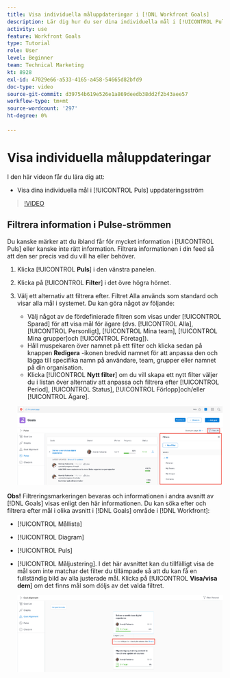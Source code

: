 ```yaml
---
title: Visa individuella måluppdateringar i [!DNL Workfront Goals]
description: Lär dig hur du ser dina individuella mål i [!UICONTROL Puls] uppdateringsström i [!DNL-mål].
activity: use
feature: Workfront Goals
type: Tutorial
role: User
level: Beginner
team: Technical Marketing
kt: 8928
exl-id: 47029e66-a533-4165-a458-54665d82bfd9
doc-type: video
source-git-commit: d39754b619e526e1a869deedb38dd2f2b43aee57
workflow-type: tm+mt
source-wordcount: '297'
ht-degree: 0%

---
```


# Visa individuella måluppdateringar

I den här videon får du lära dig att:

* Visa dina individuella mål i [!UICONTROL Puls] uppdateringsström

>[!VIDEO](https://video.tv.adobe.com/v/335200/?quality=12)

## Filtrera information i Pulse-strömmen

Du kanske märker att du ibland får för mycket information i [!UICONTROL Puls] eller kanske inte rätt information. Filtrera informationen i din feed så att den ser precis vad du vill ha eller behöver.

1. Klicka [!UICONTROL **Puls**] i den vänstra panelen.
1. Klicka på [!UICONTROL **Filter**] i det övre högra hörnet.
1. Välj ett alternativ att filtrera efter. Filtret Alla används som standard och visar alla mål i systemet. Du kan göra något av följande:

   * Välj något av de fördefinierade filtren som visas under [!UICONTROL Sparad] för att visa mål för ägare (dvs. [!UICONTROL Alla], [!UICONTROL Personligt], [!UICONTROL Mina team], [!UICONTROL Mina grupper]och [!UICONTROL Företag]).
   * Håll muspekaren över namnet på ett filter och klicka sedan på knappen **Redigera** -ikonen bredvid namnet för att anpassa den och lägga till specifika namn på användare, team, grupper eller namnet på din organisation.
   * Klicka [!UICONTROL **Nytt filter**] om du vill skapa ett nytt filter väljer du i listan över alternativ att anpassa och filtrera efter [!UICONTROL Period], [!UICONTROL Status], [!UICONTROL Förlopp]och/eller [!UICONTROL Ägare].

   ![En bild av [!UICONTROL Filter] panel i [!DNL Workfront Goals]](assets/18-workfront-goals-pulse-stream.png)

**Obs!** Filtreringsmarkeringen bevaras och informationen i andra avsnitt av [!DNL Goals] visas enligt den här informationen. Du kan söka efter och filtrera efter mål i olika avsnitt i [!DNL Goals] område i [!DNL Workfront]:

* [!UICONTROL Mållista]
* [!UICONTROL Diagram]
* [!UICONTROL Puls]
* [!UICONTROL Måljustering]. I det här avsnittet kan du tillfälligt visa de mål som inte matchar det filter du tillämpade så att du kan få en fullständig bild av alla justerade mål. Klicka på [!UICONTROL **Visa/visa dem**] om det finns mål som döljs av det valda filtret.

   ![](assets/19-workfront-goals-filter-show-it.png)
